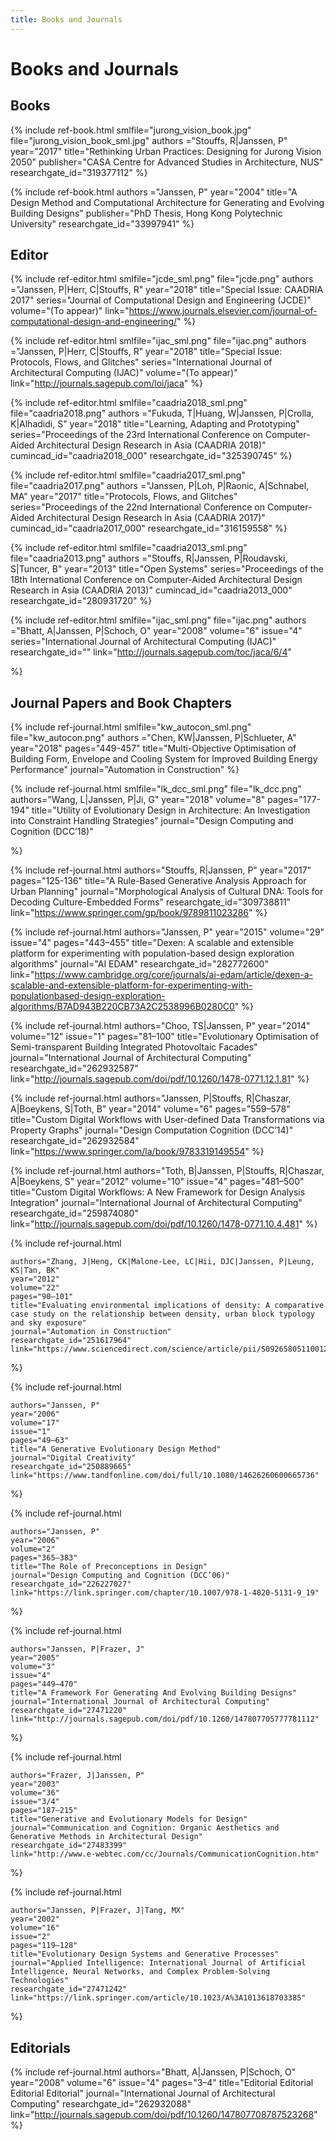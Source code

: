 ```yaml
---
title: Books and Journals
---
```

# Books and Journals

## Books

{% include ref-book.html
    smlfile="jurong_vision_book.jpg" file="jurong_vision_book_sml.jpg"
    authors ="Stouffs, R|Janssen, P"
    year="2017"
    title="Rethinking Urban Practices: Designing for Jurong Vision 2050"
    publisher="CASA Centre for Advanced Studies in Architecture, NUS"
    researchgate_id="319377112"
%}

{% include ref-book.html
    authors ="Janssen, P"
    year="2004"
    title="A Design Method and Computational Architecture for Generating and Evolving Building Designs"
    publisher="PhD Thesis, Hong Kong Polytechnic University"
    researchgate_id="33997941"
%}

## Editor

{% include ref-editor.html
    smlfile="jcde_sml.png" file="jcde.png"
    authors ="Janssen, P|Herr, C|Stouffs, R"
    year="2018"
    title="Special Issue: CAADRIA 2017"
    series="Journal of Computational Design and Engineering (JCDE)"
    volume="(To appear)"
    link="https://www.journals.elsevier.com/journal-of-computational-design-and-engineering/"
%}

{% include ref-editor.html
    smlfile="ijac_sml.png" file="ijac.png"
    authors ="Janssen, P|Herr, C|Stouffs, R"
    year="2018"
    title="Special Issue: Protocols, Flows, and Glitches"
    series="International Journal of Architectural Computing (IJAC)"
    volume="(To appear)"
    link="http://journals.sagepub.com/loi/jaca"
%}

{% include ref-editor.html
    smlfile="caadria2018_sml.png" file="caadria2018.png"
    authors ="Fukuda, T|Huang, W|Janssen, P|Crolla, K|Alhadidi, S"
    year="2018"
    title="Learning, Adapting and Prototyping"
    series="Proceedings of the 23rd International Conference on Computer-Aided Architectural Design Research in Asia (CAADRIA 2018)"
    cumincad_id="caadria2018_000"
    researchgate_id="325390745"
%}

{% include ref-editor.html
    smlfile="caadria2017_sml.png" file="caadria2017.png"
    authors ="Janssen, P|Loh, P|Raonic, A|Schnabel, MA"
    year="2017"
    title="Protocols, Flows, and Glitches"
    series="Proceedings of the 22nd International Conference on Computer-Aided Architectural Design Research in Asia (CAADRIA 2017)"
    cumincad_id="caadria2017_000"
    researchgate_id="316159558"
%}

{% include ref-editor.html
    smlfile="caadria2013_sml.png" file="caadria2013.png"
    authors ="Stouffs, R|Janssen, P|Roudavski, S|Tuncer, B"
    year="2013"
    title="Open Systems"
    series="Proceedings of the 18th International Conference on Computer-Aided Architectural Design Research in Asia (CAADRIA 2013)"
    cumincad_id="caadria2013_000"
    researchgate_id="280931720"
%}

{% include ref-editor.html
    smlfile="ijac_sml.png" file="ijac.png"
    authors ="Bhatt, A|Janssen, P|Schoch, O"
    year="2008"
    volume="6"
    issue="4"
    series="International Journal of Architectural Computing (IJAC)"
    researchgate_id=""
    link="http://journals.sagepub.com/toc/jaca/6/4"

%}

## Journal Papers and Book Chapters
<!---
{% include ref-journal.html

    authors ="Chen, KW|Janssen, P|Schlueter, A"
    year="2018"
    volume=""
    issue=""
    pages="(Submitted)"
    title="Comparison of Ant Colony Optimisation and Evolutionary Algorithm: Multi-Objective Optimisation of Semi-Transparent Building Integrated Photovoltaic Facades"
    journal="Journal of Building Performance Simulation"
%}
-->
{% include ref-journal.html
    smlfile="kw_autocon_sml.png" file="kw_autocon.png"
    authors ="Chen, KW|Janssen, P|Schlueter, A"
    year="2018"
    pages="449-457"
    title="Multi-Objective Optimisation of Building Form, Envelope and Cooling System for Improved Building Energy Performance"
    journal="Automation in Construction"
%}

{% include ref-journal.html
    smlfile="lk_dcc_sml.png" file="lk_dcc.png"
    authors="Wang, L|Janssen, P|Ji, G"
    year="2018"
    volume="8"
    pages="177-194"
    title="Utility of Evolutionary Design in Architecture: An Investigation into Constraint Handling Strategies"
    journal="Design Computing and Cognition (DCC’18)"

%}

{% include ref-journal.html
    authors="Stouffs, R|Janssen, P"
    year="2017"
    pages="125-136"
    title="A Rule-Based Generative Analysis Approach for Urban Planning"
    journal="Morphological Analysis of Cultural DNA: Tools for Decoding Culture-Embedded Forms"
    researchgate_id="309738811"
    link="https://www.springer.com/gp/book/9789811023286"
%}

{% include ref-journal.html
    authors="Janssen, P"
    year="2015"
    volume="29"
    issue="4"
    pages="443–455"
    title="Dexen: A scalable and extensible platform for experimenting with population-based design exploration algorithms"
    journal="AI EDAM"
    researchgate_id="282772600"
    link="https://www.cambridge.org/core/journals/ai-edam/article/dexen-a-scalable-and-extensible-platform-for-experimenting-with-populationbased-design-exploration-algorithms/B7AD943B220CB73A2C2538996B0280C0"
%}

{% include ref-journal.html
    authors="Choo, TS|Janssen, P"
    year="2014"
    volume="12"
    issue="1"
    pages="81–100"
    title="Evolutionary Optimisation of Semi-transparent Building Integrated Photovoltaic Facades"
    journal="International Journal of Architectural Computing"
    researchgate_id="262932587"
    link="http://journals.sagepub.com/doi/pdf/10.1260/1478-0771.12.1.81"
%}

{% include ref-journal.html
    authors="Janssen, P|Stouffs, R|Chaszar, A|Boeykens, S|Toth, B"
    year="2014"
    volume="6"
    pages="559–578"
    title="Custom Digital Workflows with User-defined Data Transformations via Property Graphs"
    journal="Design Computation Cognition (DCC’14)"
    researchgate_id="262932584"
    link="https://www.springer.com/la/book/9783319149554"
%}

{% include ref-journal.html
    authors="Toth, B|Janssen, P|Stouffs, R|Chaszar, A|Boeykens, S"
    year="2012"
    volume="10"
    issue="4"
    pages="481–500"
    title="Custom Digital Workflows: A New Framework for Design Analysis Integration"
    journal="International Journal of Architectural Computing"
    researchgate_id="259874080"
    link="http://journals.sagepub.com/doi/pdf/10.1260/1478-0771.10.4.481"
%}

{% include ref-journal.html

    authors="Zhang, J|Heng, CK|Malone-Lee, LC|Hii, DJC|Janssen, P|Leung, KS|Tan, BK"
    year="2012"
    volume="22"
    pages="90–101"
    title="Evaluating environmental implications of density: A comparative case study on the relationship between density, urban block typology and sky exposure"
    journal="Automation in Construction"
    researchgate_id="251617964"
    link="https://www.sciencedirect.com/science/article/pii/S0926580511001233"
%}

{% include ref-journal.html

    authors="Janssen, P"
    year="2006"
    volume="17"
    issue="1"
    pages="49–63"
    title="A Generative Evolutionary Design Method"
    journal="Digital Creativity"
    researchgate_id="250889665"
    link="https://www.tandfonline.com/doi/full/10.1080/14626260600665736"
%}

{% include ref-journal.html

    authors="Janssen, P"
    year="2006"
    volume="2"
    pages="365–383"
    title="The Role of Preconceptions in Design"
    journal="Design Computing and Cognition (DCC’06)"
    researchgate_id="226227027"
    link="https://link.springer.com/chapter/10.1007/978-1-4020-5131-9_19"
%}

{% include ref-journal.html

    authors="Janssen, P|Frazer, J"
    year="2005"
    volume="3"
    issue="4"
    pages="449–470"
    title="A Framework For Generating And Evolving Building Designs"
    journal="International Journal of Architectural Computing"
    researchgate_id="27471220"
    link="http://journals.sagepub.com/doi/pdf/10.1260/147807705777781112"
%}

{% include ref-journal.html

    authors="Frazer, J|Janssen, P"
    year="2003"
    volume="36"
    issue="3/4"
    pages="187–215"
    title="Generative and Evolutionary Models for Design"
    journal="Communication and Cognition: Organic Aesthetics and Generative Methods in Architectural Design"
    researchgate_id="27483399"
    link="http://www.e-webtec.com/cc/Journals/CommunicationCognition.htm"
%}

{% include ref-journal.html

    authors="Janssen, P|Frazer, J|Tang, MX"
    year="2002"
    volume="16"
    issue="2"
    pages="119–128"
    title="Evolutionary Design Systems and Generative Processes"
    journal="Applied Intelligence: International Journal of Artificial Intelligence, Neural Networks, and Complex Problem-Solving Technologies"
    researchgate_id="27471242"
    link="https://link.springer.com/article/10.1023/A%3A1013618703385"
%}

## Editorials

{% include ref-journal.html
    authors="Bhatt, A|Janssen, P|Schoch, O"
    year="2008"
    volume="6"
    issue="4"
    pages="3–4"
    title="Editorial Editorial Editorial Editorial"
    journal="International Journal of Architectural Computing"
    researchgate_id="262932088"
    link="http://journals.sagepub.com/doi/pdf/10.1260/147807708787523268"
%}


